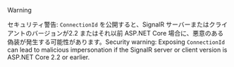 > [!WARNING]
> <span data-ttu-id="1cd9b-101">セキュリティ警告: `ConnectionId` を公開すると、SignalR サーバーまたはクライアントのバージョンが2.2 またはそれ以前 ASP.NET Core 場合に、悪意のある偽装が発生する可能性があります。</span><span class="sxs-lookup"><span data-stu-id="1cd9b-101">Security warning: Exposing `ConnectionId` can lead to malicious impersonation if the SignalR server or client version is ASP.NET Core 2.2 or earlier.</span></span>
